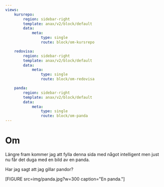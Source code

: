 ```yaml
---
views:
    kursrepo:
        region: sidebar-right
        template: anax/v2/block/default
        data:
            meta: 
                type: single
                route: block/om-kursrepo

    redovisa:
        region: sidebar-right
        template: anax/v2/block/default
        data:
            meta: 
                type: single
                route: block/om-redovisa

    panda:
        region: sidebar-right
        template: anax/v2/block/default
        data:
            meta: 
                type: single
                route: block/om-panda
---
```

Om
=========================

Längre fram kommer jag att fylla denna sida med något intelligent men just nu får det duga med en bild av en panda.

Har jag sagt att jag gillar pandor?

[FIGURE src=img/panda.jpg?w=300 caption="En panda."]
